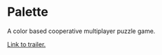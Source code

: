 # Palette
A color based cooperative multiplayer puzzle game.  
  
[Link to trailer.](https://youtu.be/D4DXO1Fh7eg)  
  
  
